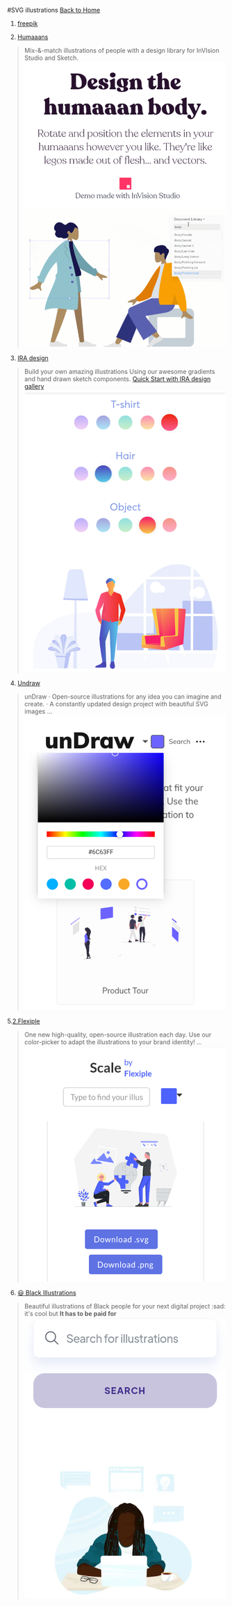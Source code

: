 #SVG illustrations
[Back to Home](index.md)
<a name="svg-illustrations"></a>
 1. <a  href="https://www.freepik.com" target="_blank">freepik</a>
 
 
 2. <a  href="https://www.humaaans.com
" target="_blank">Humaaans</a>

> Mix-&-match illustrations of people with a design library for InVIsion Studio and Sketch.
![Humaans](assets/img/humaaans.png)

3.  <a  href="https://iradesign.io" target="_blank">IRA design</a>
>Build your own amazing illustrations
Using our awesome gradients and hand drawn sketch components. <a href="https://iradesign.io/gallery/illustrations" target="_blank">Quick Start with IRA design gallery</a>
![Humaans](assets/img/ira-design.png)

4.  <a  href="https://undraw.co/illustrations
" target="_blank">Undraw</a>

> unDraw · Open-source illustrations for any idea you can imagine and create. · A constantly updated design project with beautiful SVG images ...
![Humaans](assets/img/undraw.png)

5.<a href="https://2.flexiple.com/scale/all-illustrations#" target="_blank">2.Flexiple</a>
>One new high-quality, open-source illustration each day. Use our color-picker to adapt the illustrations to your brand identity! ...
![2.flexiple](assets/img/Screenshot_20210528-233419.png)


6. <a href="https://www.blackillustrations.com" target="_blank">:smiley: Black Illustrations</a>
> Beautiful illustrations of Black people for your next digital project
> :sad: it's cool but **It has to be paid for**
![black illustratiins](assets/img/Screenshot_20210528-235146.png)

